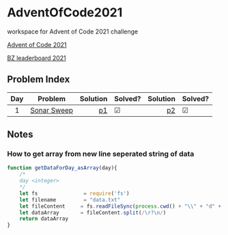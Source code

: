 # AdventOfCode2021
workspace for Advent of Code 2021 challenge

[Advent of Code 2021](https://adventofcode.com/2021)

[BZ leaderboard 2021](https://adventofcode.com/2021/leaderboard/private/view/1136052)

## Problem Index
| Day | Problem | Solution |Solved?|Solution |Solved?|
| :----:|:----:|----:|:----|---:|    :---|                                       
| 1 |  [Sonar Sweep](https://adventofcode.com/2021/day/1)| [p1](d_1/sonarSweep_p1.js) | &#9745;| [p2](d_1/sonarSweep_p2.js)|         &#9745;|

## Notes

### How to get array from new line seperated string of data
``` javascript
function getDataForDay_asArray(day){
    /* 
    day <integer>
    */
    let fs               = require('fs')
    let filename         = "data.txt"
    let fileContent     = fs.readFileSync(process.cwd() + "\\" + "d" + day.toString() + "\\" + filename).toString()
    let dataArray       = fileContent.split(/\r?\n/)
    return dataArray
}

```
